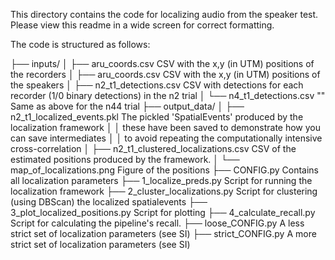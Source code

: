 This directory contains the code for localizing audio from the speaker test.
Please view this readme in a wide screen for correct formatting.

The code is structured as follows:

├── inputs/
│   ├── aru_coords.csv              CSV with the x,y (in UTM) positions of the recorders
│   ├── aru_coords.csv              CSV with the x,y (in UTM) positions of the speakers
│   ├── n2_t1_detections.csv        CSV with detections for each recorder (1/0 binary detections) in the n2 trial
│   └── n4_t1_detections.csv        "" Same as above for the n44 trial
├── output_data/
│   ├── n2_t1_localized_events.pkl  The pickled 'SpatialEvents' produced by the localization framework
│   │                               these have been saved to demonstrate how you can save intermediates
│   │                               to avoid repeating the computationally intensive cross-correlation
│   ├── n2_t1_clustered_localizations.csv    CSV of the estimated positions produced by the framework.
│   └── map_of_localizations.png             Figure of the positions
├── CONFIG.py                       Contains all localization parameters 
├── 1_localize_preds.py             Script for running the localization framework
├── 2_cluster_localizations.py      Script for clustering (using DBScan) the localized spatialevents
├── 3_plot_localized_positions.py   Script for plotting 
├── 4_calculate_recall.py           Script for calculating the pipeline's recall.
├── loose_CONFIG.py                 A less strict set of localization parameters (see SI)
├── strict_CONFIG.py                A more strict set of localization parameters (see SI)



